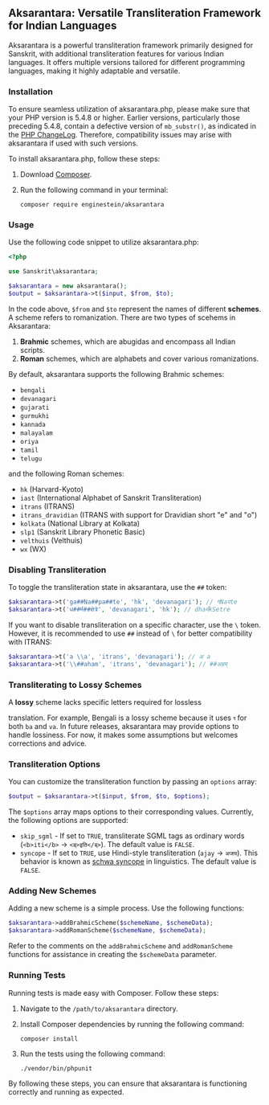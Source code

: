 ## Aksarantara: Versatile Transliteration Framework for Indian Languages

Aksarantara is a powerful transliteration framework primarily designed for Sanskrit, with additional transliteration features for various Indian languages. It offers multiple versions tailored for different programming languages, making it highly adaptable and versatile.

### Installation

To ensure seamless utilization of aksarantara.php, please make sure that your PHP version is 5.4.8 or higher. Earlier versions, particularly those preceding 5.4.8, contain a defective version of `mb_substr()`, as indicated in the [PHP ChangeLog](http://us.php.net/ChangeLog-5.php). Therefore, compatibility issues may arise with aksarantara if used with such versions.

To install aksarantara.php, follow these steps:

1. Download [Composer](http://getcomposer.org).
2. Run the following command in your terminal:

   ```terminal
   composer require enginestein/aksarantara
   ```

### Usage

Use the following code snippet to utilize aksarantara.php:

```php
<?php

use Sanskrit\aksarantara;

$aksarantara = new aksarantara();
$output = $aksarantara->t($input, $from, $to);
```

In the code above, `$from` and `$to` represent the names of different **schemes**. A scheme refers to romanization. There are two types of scehems in Aksarantara:

1. **Brahmic** schemes, which are abugidas and encompass all Indian scripts.
2. **Roman** schemes, which are alphabets and cover various romanizations.

By default, aksarantara supports the following Brahmic schemes:

* `bengali`
* `devanagari`
* `gujarati`
* `gurmukhi`
* `kannada`
* `malayalam`
* `oriya`
* `tamil`
* `telugu`

and the following Roman schemes:

* `hk` (Harvard-Kyoto)
* `iast` (International Alphabet of Sanskrit Transliteration)
* `itrans` (ITRANS)
* `itrans_dravidian` (ITRANS with support for Dravidian short "e" and "o")
* `kolkata` (National Library at Kolkata)
* `slp1` (Sanskrit Library Phonetic Basic)
* `velthuis` (Velthuis)
* `wx` (WX)

### Disabling Transliteration

To toggle the transliteration state in aksarantara, use the `##` token:

```php
$aksarantara->t('ga##Na##pa##te', 'hk', 'devanagari'); // गNaपte
$aksarantara->t('ध##र्म##क्षेत्रे', 'devanagari', 'hk'); // dhaर्मkSetre
```

If you want to disable transliteration on a specific character, use the `\` token. However, it is recommended to use `##` instead of `\` for better compatibility with ITRANS:

```php
$aksarantara->t('a \\a', 'itrans', 'devanagari'); // अ a
$aksarantara->t('\\##aham', 'itrans', 'devanagari'); // ##अहम्
```

### Transliterating to Lossy Schemes

A **lossy** scheme lacks specific letters required for lossless

 translation. For example, Bengali is a lossy scheme because it uses `ব` for both `ba` and `va`. In future releases, aksarantara may provide options to handle lossiness. For now, it makes some assumptions but welcomes corrections and advice.

### Transliteration Options

You can customize the transliteration function by passing an `options` array:

```php
$output = $aksarantara->t($input, $from, $to, $options);
```

The `$options` array maps options to their corresponding values. Currently, the following options are supported:

* `skip_sgml` - If set to `TRUE`, transliterate SGML tags as ordinary words (`<b>iti</b>` → `<ब्>इति</ब्>`). The default value is `FALSE`.
* `syncope` - If set to `TRUE`, use Hindi-style transliteration (`ajay` → `अजय`). This behavior is known as [schwa syncope](http://en.wikipedia.org/wiki/Schwa_deletion_in_Indo-Aryan_languages) in linguistics. The default value is `FALSE`.

### Adding New Schemes

Adding a new scheme is a simple process. Use the following functions:

```php
$aksarantara->addBrahmicScheme($schemeName, $schemeData);
$aksarantara->addRomanScheme($schemeName, $schemeData);
```

Refer to the comments on the `addBrahmicScheme` and `addRomanScheme` functions for assistance in creating the `$schemeData` parameter.

### Running Tests

Running tests is made easy with Composer. Follow these steps:

1. Navigate to the `/path/to/aksarantara` directory.
2. Install Composer dependencies by running the following command:

   ```terminal
   composer install
   ```

3. Run the tests using the following command:

   ```terminal
   ./vendor/bin/phpunit
   ```

By following these steps, you can ensure that aksarantara is functioning correctly and running as expected.
